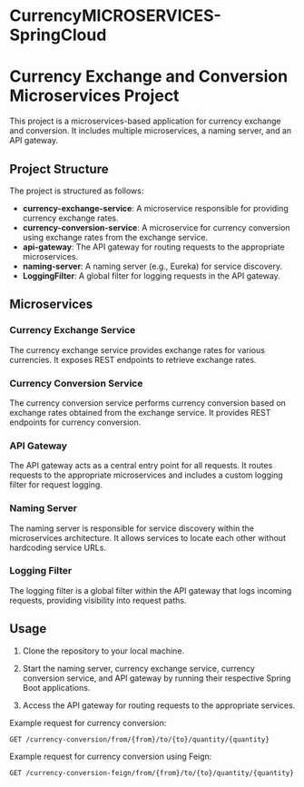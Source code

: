 # CurrencyMICROSERVICES-SpringCloud
# Currency Exchange and Conversion Microservices Project

This project is a microservices-based application for currency exchange and conversion. It includes multiple microservices, a naming server, and an API gateway.

## Project Structure

The project is structured as follows:

- **currency-exchange-service**: A microservice responsible for providing currency exchange rates.
- **currency-conversion-service**: A microservice for currency conversion using exchange rates from the exchange service.
- **api-gateway**: The API gateway for routing requests to the appropriate microservices.
- **naming-server**: A naming server (e.g., Eureka) for service discovery.
- **LoggingFilter**: A global filter for logging requests in the API gateway.

## Microservices

### Currency Exchange Service

The currency exchange service provides exchange rates for various currencies. It exposes REST endpoints to retrieve exchange rates.

### Currency Conversion Service

The currency conversion service performs currency conversion based on exchange rates obtained from the exchange service. It provides REST endpoints for currency conversion.

### API Gateway

The API gateway acts as a central entry point for all requests. It routes requests to the appropriate microservices and includes a custom logging filter for request logging.

### Naming Server

The naming server is responsible for service discovery within the microservices architecture. It allows services to locate each other without hardcoding service URLs.

### Logging Filter

The logging filter is a global filter within the API gateway that logs incoming requests, providing visibility into request paths.

## Usage

1. Clone the repository to your local machine.

2. Start the naming server, currency exchange service, currency conversion service, and API gateway by running their respective Spring Boot applications.

3. Access the API gateway for routing requests to the appropriate services.

Example request for currency conversion:
```
GET /currency-conversion/from/{from}/to/{to}/quantity/{quantity}
```

Example request for currency conversion using Feign:
```
GET /currency-conversion-feign/from/{from}/to/{to}/quantity/{quantity}
```
